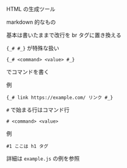 HTML の生成ツール

markdown 的なもの

基本は書いたままで改行を br タグに置き換える

`{_# #_}` が特殊な扱い

```
{_# <command> <value> #_}
```

でコマンドを書く

例

```
{_# link https://example.com/ リンク #_}
```

`#` で始まる行はコマンド行

```
# <command> <value>
```

例

```
#1 ここは h1 タグ
```

詳細は `example.js` の例を参照
